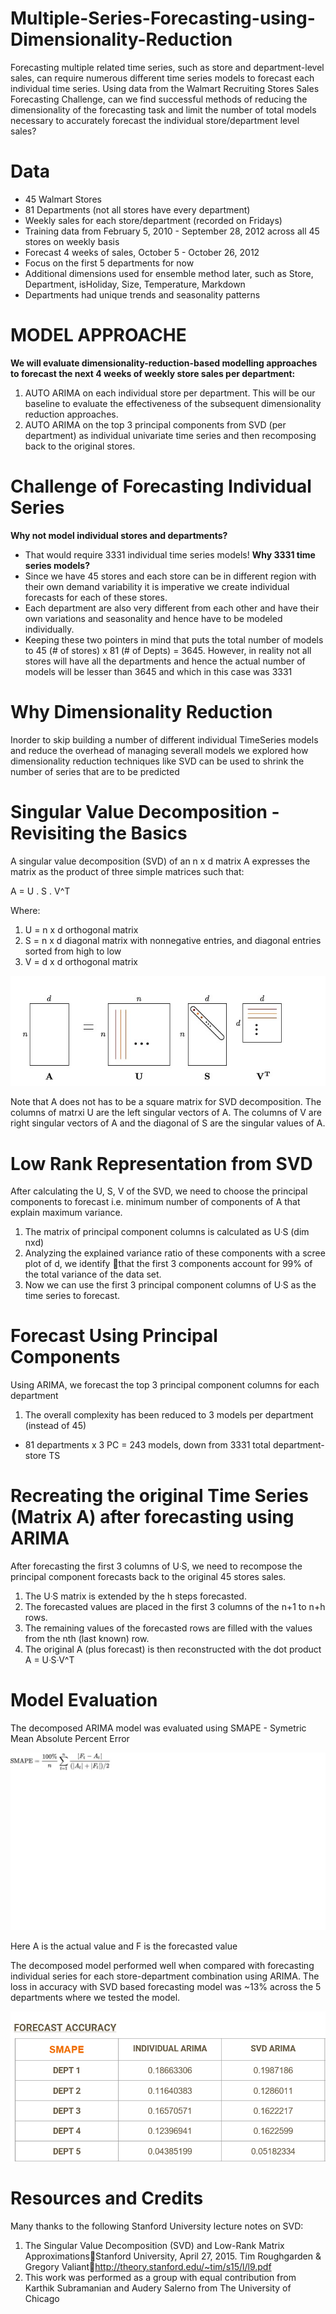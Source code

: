 # Multiple-Series-Forecasting-using-Dimensionality-Reduction
Forecasting multiple related time series, such as store and department-level sales, can require numerous different time series models to forecast each individual time series. Using data from the Walmart Recruiting Stores Sales Forecasting Challenge, can we find successful methods of reducing the dimensionality of the forecasting task and limit the number of total models necessary to accurately forecast the individual store/department level sales?

# Data

* 45 Walmart Stores
* 81 Departments (not all stores have every department)
* Weekly sales for each store/department (recorded on Fridays)
* Training data from February 5, 2010 - September 28, 2012 across all 45 stores on weekly basis
* Forecast 4 weeks of sales, October 5 - October 26, 2012 
* Focus on the first 5 departments for now
* Additional dimensions used for ensemble method later, such as Store, Department, isHoliday, Size, Temperature, Markdown
* Departments had unique trends and seasonality patterns

# MODEL APPROACHE

**We will evaluate dimensionality-reduction-based modelling approaches to forecast the next 4 weeks of weekly store sales per department:**
1. AUTO ARIMA on each individual store per department.  This will be our baseline to evaluate the effectiveness of the subsequent dimensionality reduction approaches.
2. AUTO ARIMA on the top 3 principal components from SVD (per department) as individual univariate time series and then recomposing back to the original stores.

# Challenge of Forecasting Individual Series

**Why  not model individual stores and departments?**
* That would require 3331 individual time series models! 
**Why 3331 time series models?**
* Since we have 45 stores and each store can be in different region with their own demand variability it is imperative we create individual forecasts for each of these stores.
* Each department are also very different from each other and have their own variations and seasonality and hence have to be modeled individually.
* Keeping these two pointers in mind that puts the total number of models to 45 (# of stores) x 81 (# of Depts) = 3645. However, in reality not all stores will have all the departments and hence the actual number of models will be lesser than 3645 and which in this case was 3331

# Why Dimensionality Reduction

Inorder to skip building a number of different individual TimeSeries models and reduce the overhead of managing severall models we explored how dimensionality reduction techniques like SVD can be used to shrink the number of series that are to be predicted

# Singular Value Decomposition - Revisiting the Basics

A singular value decomposition (SVD) of an n x d matrix A expresses the matrix as the product of three simple matrices such that:

A = U . S . V^T

Where:

1. U =  n x d orthogonal matrix 
2. S = n x d diagonal matrix with nonnegative entries, and diagonal entries sorted from high to low
3. V = d x d orthogonal matrix

![alt text](https://github.com/mishee90/Multiple-Series-Forecasting-using-Dimensionality-Reduction/blob/main/SVD.jpg)

Note that A does not has to be a square matrix for SVD decomposition. The columns of matrxi U are the left singular vectors of A. The columns of V are right singular vectors 
of A and the diagonal of S are the singular values of A.

# Low Rank Representation from SVD

After calculating the U, S, V of the SVD, we need to choose the principal components to forecast i.e. minimum number of components of A that explain maximum variance.
1. The matrix of principal component columns is calculated as UᐧS (dim nxd)
2. Analyzing the explained variance ratio of these components with a scree plot of d, we identify that the first 3 components account for 99% of the total variance of the data set.
3. Now we can use the first 3 principal component columns of UᐧS as the time series to forecast.

# Forecast Using Principal Components

Using ARIMA, we forecast the top 3 principal component columns for each department
1. The overall complexity has been reduced to 3 models per department (instead of 45)
* 81 departments x 3 PC = 243 models, down from 3331 total department-store TS

# Recreating the original Time Series (Matrix A) after forecasting using ARIMA

After forecasting the first 3 columns of UᐧS, we need to  recompose the principal component forecasts back to the original 45 stores sales.
1. The UᐧS matrix is extended by the h steps forecasted.
2. The forecasted values are placed in the first 3 columns of the n+1 to n+h rows.
3. The remaining values of the forecasted rows are filled with the values from the nth (last known) row.
4. The original A (plus forecast) is then reconstructed with the dot product A = UᐧSᐧV^T



# Model Evaluation

The decomposed ARIMA model was evaluated using SMAPE - Symetric Mean Absolute Percent Error

![alt text](https://github.com/mishee90/Multiple-Series-Forecasting-using-Dimensionality-Reduction/blob/main/SMAPE.jpg)

Here A is the actual value and F is the forecasted value

The decomposed model performed well when compared with forecasting individual series for each store-department combination using ARIMA. The loss in accuracy with SVD based forecasting model was ~13% across the 5 departments where we tested the model.

![alt text](https://github.com/mishee90/Multiple-Series-Forecasting-using-Dimensionality-Reduction/blob/main/SVD_Arima_Results.PNG)


# Resources and Credits

Many thanks to the following Stanford University lecture notes on SVD:
1. The Singular Value Decomposition (SVD) and Low-Rank Matrix ApproximationsStanford University, April 27, 2015. Tim Roughgarden & Gregory Valianthttp://theory.stanford.edu/~tim/s15/l/l9.pdf
2. This work was performed as a group with equal contribution from Karthik Subramanian and Audery Salerno from The University of Chicago
